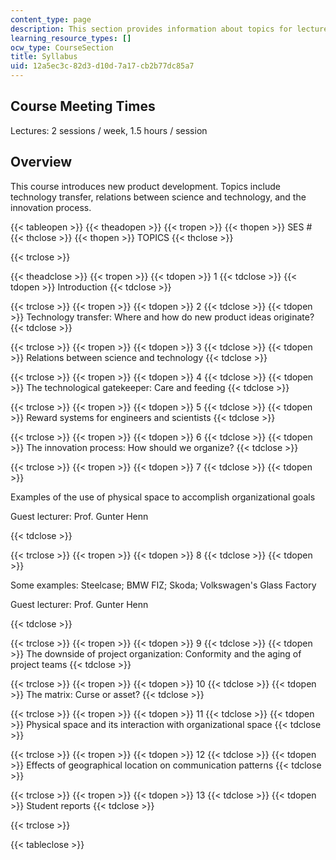```yaml
---
content_type: page
description: This section provides information about topics for lecture sessions.
learning_resource_types: []
ocw_type: CourseSection
title: Syllabus
uid: 12a5ec3c-82d3-d10d-7a17-cb2b77dc85a7
---
```


Course Meeting Times
--------------------

Lectures: 2 sessions / week, 1.5 hours / session

Overview
--------

This course introduces new product development. Topics include technology transfer, relations between science and technology, and the innovation process.

{{< tableopen >}}
{{< theadopen >}}
{{< tropen >}}
{{< thopen >}}
SES #
{{< thclose >}}
{{< thopen >}}
TOPICS
{{< thclose >}}

{{< trclose >}}

{{< theadclose >}}
{{< tropen >}}
{{< tdopen >}}
1
{{< tdclose >}}
{{< tdopen >}}
Introduction
{{< tdclose >}}

{{< trclose >}}
{{< tropen >}}
{{< tdopen >}}
2
{{< tdclose >}}
{{< tdopen >}}
Technology transfer: Where and how do new product ideas originate?
{{< tdclose >}}

{{< trclose >}}
{{< tropen >}}
{{< tdopen >}}
3
{{< tdclose >}}
{{< tdopen >}}
Relations between science and technology
{{< tdclose >}}

{{< trclose >}}
{{< tropen >}}
{{< tdopen >}}
4
{{< tdclose >}}
{{< tdopen >}}
The technological gatekeeper: Care and feeding
{{< tdclose >}}

{{< trclose >}}
{{< tropen >}}
{{< tdopen >}}
5
{{< tdclose >}}
{{< tdopen >}}
Reward systems for engineers and scientists
{{< tdclose >}}

{{< trclose >}}
{{< tropen >}}
{{< tdopen >}}
6
{{< tdclose >}}
{{< tdopen >}}
The innovation process: How should we organize?
{{< tdclose >}}

{{< trclose >}}
{{< tropen >}}
{{< tdopen >}}
7
{{< tdclose >}}
{{< tdopen >}}


Examples of the use of physical space to accomplish organizational goals

Guest lecturer: Prof. Gunter Henn


{{< tdclose >}}

{{< trclose >}}
{{< tropen >}}
{{< tdopen >}}
8
{{< tdclose >}}
{{< tdopen >}}


Some examples: Steelcase; BMW FIZ; Skoda; Volkswagen's Glass Factory

Guest lecturer: Prof. Gunter Henn


{{< tdclose >}}

{{< trclose >}}
{{< tropen >}}
{{< tdopen >}}
9
{{< tdclose >}}
{{< tdopen >}}
The downside of project organization: Conformity and the aging of project teams
{{< tdclose >}}

{{< trclose >}}
{{< tropen >}}
{{< tdopen >}}
10
{{< tdclose >}}
{{< tdopen >}}
The matrix: Curse or asset?
{{< tdclose >}}

{{< trclose >}}
{{< tropen >}}
{{< tdopen >}}
11
{{< tdclose >}}
{{< tdopen >}}
Physical space and its interaction with organizational space
{{< tdclose >}}

{{< trclose >}}
{{< tropen >}}
{{< tdopen >}}
12
{{< tdclose >}}
{{< tdopen >}}
Effects of geographical location on communication patterns
{{< tdclose >}}

{{< trclose >}}
{{< tropen >}}
{{< tdopen >}}
13
{{< tdclose >}}
{{< tdopen >}}
Student reports
{{< tdclose >}}

{{< trclose >}}

{{< tableclose >}}